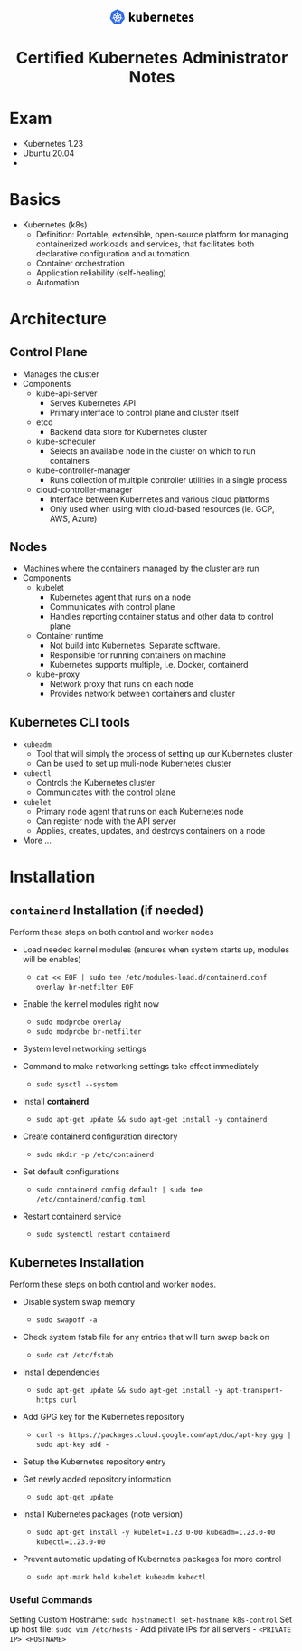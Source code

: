 <p align="center"><img width="150" alt="portfolio_view" src="logo.png"></p>
<!-- <h4 align="center"><a href="HYPERLINK HERE">URL HERE</a></h3> -->
<h1 align="center">Certified Kubernetes Administrator Notes</h1>




# Exam

- Kubernetes 1.23
- Ubuntu 20.04
-


# Basics

- Kubernetes (k8s)
    - Definition: Portable, extensible, open-source platform for managing containerized workloads and services, that facilitates both declarative configuration and automation.
    - Container orchestration
    - Application reliability (self-healing)
    - Automation

# Architecture

## Control Plane

- Manages the cluster
- Components
    - kube-api-server
       - Serves Kubernetes API
       - Primary interface to control plane and cluster itself
    - etcd
        - Backend data store for Kubernetes cluster
    - kube-scheduler
        - Selects an available node in the cluster on which to run containers
    - kube-controller-manager
        - Runs collection of multiple controller utilities in a single process
    - cloud-controller-manager
        - Interface between Kubernetes and various cloud platforms
        - Only used when using with cloud-based resources (ie. GCP, AWS, Azure)

## Nodes

- Machines where the containers managed by the cluster are run
- Components
    - kubelet
        - Kubernetes agent that runs on a node
        - Communicates with control plane
        - Handles reporting container status and other data to control plane
    - Container runtime
        - Not build into Kubernetes. Separate software.
        - Responsible for running containers on machine
        - Kubernetes supports multiple, i.e. Docker, containerd
    - kube-proxy
        - Network proxy that runs on each node
        - Provides network between containers and cluster


## Kubernetes CLI tools

- `kubeadm`
    - Tool that will simply the process of setting up our Kubernetes cluster
    - Can be used to set up muli-node Kubernetes cluster
- `kubectl`
    - Controls the Kubernetes cluster
    - Communicates with the control plane
- `kubelet` 
    - Primary node agent that runs on each Kubernetes node
    - Can register node with the API server
    - Applies, creates, updates, and destroys containers on a node
- More ...


# Installation

## `containerd` Installation (if needed)

Perform these steps on both control and worker nodes

- Load needed kernel modules (ensures when system starts up, modules will be enables)
    - `cat << EOF | sudo tee /etc/modules-load.d/containerd.conf overlay br-netfilter EOF`
- Enable the kernel modules right now
    - `sudo modprobe overlay`
    - `sudo modprobe br-netfilter`
- System level networking settings
    <!-- cat <<EOF | sudo tee /etc/sysctl.d/99-kubernetes-cri.conf -->
    <!-- net.bridge.bridge-nf-call-iptables = 1 -->
    <!-- net.ipv4.ip_forward = 1 -->
    <!-- net.bridge.bridge-nf-call-ip6tables = 1 -->
    <!-- EOF -->
- Command to make networking settings take effect immediately
   - `sudo sysctl --system`

- Install **containerd**
    - `sudo apt-get update && sudo apt-get install -y containerd`

- Create containerd configuration directory
    - `sudo mkdir -p /etc/containerd`

- Set default configurations
    - `sudo containerd config default | sudo tee /etc/containerd/config.toml`

- Restart containerd service
    - `sudo systemctl restart containerd`


## Kubernetes Installation

Perform these steps on both control and worker nodes.

- Disable system swap memory
    - `sudo swapoff -a`

- Check system fstab file for any entries that will turn swap back on
    - `sudo cat /etc/fstab`

- Install dependencies
    - `sudo apt-get update && sudo apt-get install -y apt-transport-https curl`

- Add GPG key for the Kubernetes repository
    - `curl -s https://packages.cloud.google.com/apt/doc/apt-key.gpg | sudo apt-key add -`

- Setup the Kubernetes repository entry
    <!-- cat << EOF | sudo tee /etc/apt/sources.list.d/kubernetes.list -->
    <!-- deb https://apt.kubernetes.io/ kubernetes-xenial main -->
    <!-- EOF -->

- Get newly added repository information
    - `sudo apt-get update`

- Install Kubernetes packages (note version)
    - `sudo apt-get install -y kubelet=1.23.0-00 kubeadm=1.23.0-00 kubectl=1.23.0-00`

- Prevent automatic updating of Kubernetes packages for more control
    - `sudo apt-mark hold kubelet kubeadm kubectl`






### Useful Commands

Setting Custom Hostname: `sudo hostnamectl set-hostname k8s-control`
Set up host file: `sudo vim /etc/hosts`
    - Add private IPs for all servers
    - `<PRIVATE IP> <HOSTNAME>`








